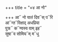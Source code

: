 +++
title = "०४ आ नो"

+++
आ᳓ नो यातं दिव᳓स् प᳓रि  
आ᳓न्त᳓रिक्षाद् अधप्रिया  
पुत्रः᳓ क᳓ण्वस्य वाम् इह᳓  
सुषा᳓व सोमिय᳓म् म᳓धु